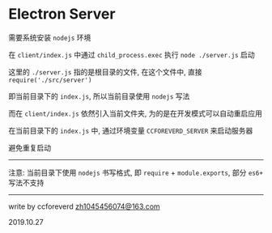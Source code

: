 # Electron Server

需要系统安装 `nodejs` 环境

在 `client/index.js` 中通过 `child_process.exec` 执行 `node ./server.js` 启动

这里的 `./server.js` 指的是根目录的文件, 在这个文件中, 直接 `require('./src/server')`

即当前目录下的 `index.js`, 所以当前目录使用 `nodejs` 写法

而在 `client/index.js` 依然引入当前文件夹, 为的是在开发模式可以自动重启应用

在当前目录下的 `index.js` 中, 通过环境变量 `CCFOREVERD_SERVER` 来启动服务器

避免重复启动

----

注意: 当前目录下使用 `nodejs` 书写格式, 即 `require` + `module.exports`, 部分 `es6+` 写法不支持

----

write by ccforeverd <zh1045456074@163.com>

2019.10.27

